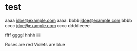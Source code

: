 test
====

aaaa  jdoe@example.com  aaaa.
bbbb  jdoe@example.com  bbbb  
cccc  jdoe@example.com  cccc
dddd  eeee

ffff gggg!
hhhh iiii

Roses are red
Violets are blue
